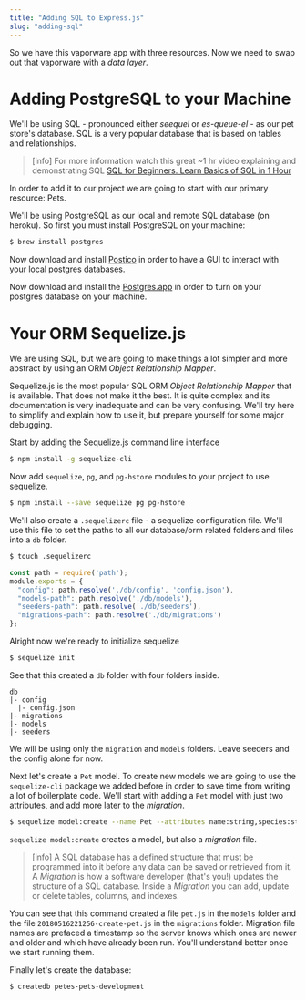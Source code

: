 ```yaml
---
title: "Adding SQL to Express.js"
slug: "adding-sql"
---
```


So we have this vaporware app with three resources. Now we need to swap out that vaporware with a *data layer*.

# Adding PostgreSQL to your Machine

We'll be using SQL - pronounced either _seequel_ or _es-queue-el_ - as our pet store's database. SQL is a very popular database that is based on tables and relationships.

> [info]
> For more information watch this great ~1 hr video explaining and demonstrating SQL [SQL for Beginners. Learn Basics of SQL in 1 Hour](https://www.youtube.com/watch?v=7Vtl2WggqOg)

In order to add it to our project we are going to start with our primary resource: Pets.

We'll be using PostgreSQL as our local and remote SQL database (on heroku). So first you must install PostgreSQL on your machine:

```bash
$ brew install postgres
```

Now download and install [Postico](https://eggerapps.at/postico/) in order to have a GUI to interact with your local postgres databases.

Now download and install the [Postgres.app](https://postgresapp.com/documentation/gui-tools.html) in order to turn on your postgres database on your machine.

# Your ORM Sequelize.js

We are using SQL, but we are going to make things a lot simpler and more abstract by using an ORM *Object Relationship Mapper*.

Sequelize.js is the most popular SQL ORM *Object Relationship Mapper* that is available. That does not make it the best. It is quite complex and its documentation is very inadequate and can be very confusing. We'll try here to simplify and explain how to use it, but prepare yourself for some major debugging.

Start by adding the Sequelize.js command line interface

```bash
$ npm install -g sequelize-cli
```

Now add `sequelize`, `pg`, and `pg-hstore` modules to your project to use sequelize.

```bash
$ npm install --save sequelize pg pg-hstore
```

We'll also create a `.sequelizerc` file - a sequelize configuration file. We'll use this file to set the paths to all our database/orm related folders and files into a `db` folder.

```bash
$ touch .sequelizerc
```

```js
const path = require('path');
module.exports = {
  "config": path.resolve('./db/config', 'config.json'),
  "models-path": path.resolve('./db/models'),
  "seeders-path": path.resolve('./db/seeders'),
  "migrations-path": path.resolve('./db/migrations')
};
```

Alright now we're ready to initialize sequelize

```bash
$ sequelize init
```

See that this created a `db` folder with four folders inside.

```
db
|- config
  |- config.json
|- migrations
|- models
|- seeders
```

We will be using only the `migration` and `models` folders. Leave seeders and the config alone for now.

Next let's create a `Pet` model. To create new models we are going to use the `sequelize-cli` package we added before in order to save time from writing a lot of boilerplate code. We'll start with adding a `Pet` model with just two attributes, and add more later to the *migration*.

```bash
$ sequelize model:create --name Pet --attributes name:string,species:string
```

`sequelize model:create` creates a model, but also a *migration* file.

> [info]
> A SQL database has a defined structure that must be programmed into it before any data can be saved or retrieved from it. A *Migration* is how a software developer (that's you!) updates the structure of a SQL database. Inside a *Migration* you can add, update or delete tables, columns, and indexes.

You can see that this command created a file `pet.js` in the `models` folder and the file `20180516221256-create-pet.js` in the `migrations` folder. Migration file names are prefaced a timestamp so the server knows which ones are newer and older and which have already been run. You'll understand better once we start running them.

Finally let's create the database:

```bash
$ createdb petes-pets-development
```
